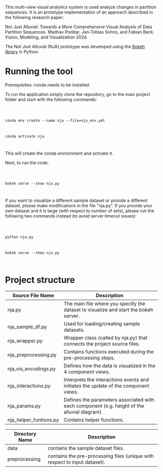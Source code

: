 This multi-view visual analytics system is used analyze changes in partition sequences. It is an prototype implementation of an approach described in the following research paper:

Not Just Alluvial: Towards a More Comprehensive Visual Analysis of Data Partition Sequences. Madhav Poddar, Jan-Tobias Sohns, and Fabian Beck. Vision, Modeling, and Visualization 2024.

The Not Just Alluvial (NJA) prototype was developed using the [Bokeh library](https://bokeh.pydata.org/en/latest/) in Python.

# Running the tool

Prerequisites: conda needs to be installed.

To run the application simply clone the repository, go to the main project folder and start with the following commands:

<code>

conda env create --name nja --file=nja_env.yml

conda activate nja

</code>

This will create the conda environment and activate it.

Next, to run the code: 

<code>

bokeh serve --show nja.py

</code>

If you want to visualize a different sample dataset or provide a different dataset, please make modifications in the file "nja.py". If you provide your own dataset and it is large (with respect to number of sets), please run the following two commands instead (to avoid server timeout issues):

<code>

python nja.py

bokeh serve --show nja.py

</code>

# Project structure

| Source File Name         | Description                                                                                    |
|--------------------------|------------------------------------------------------------------------------------------------|
| nja.py                   | The main file where you specify the dataset to visualize and start the bokeh server.           |
| nja_sample_df.py         | Used for loading/creating sample datasets.                                                     |
| nja_wrapper.py           | Wrapper class (called by nja.py) that connects the project source files.                       |
| nja_preprocessing.py     | Contains functions executed during the pre-processing steps.                                   |
| nja_vis_encodings.py     | Defines how the data is visualized in the 4 component views.                                   |
| nja_interactions.py      | Interprets the interactions events and initiates the update of the component views.            |
| nja_params.py            | Defines the parameters associated with each component (e.g. height of the alluvial diagram).   |
| nja_helper_funtions.py   | Contains helper functions.                                                                     |


| Directory Name           | Description                                                                                    |
|--------------------------|------------------------------------------------------------------------------------------------|
| data                     | contains the sample dataset files.                                                             |
| preprocessing            | contains the pre-processing files (unique with respect to input dataset).                      | 

